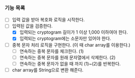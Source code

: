 ### 기능 목록
- [ ] 입력 값을 받아 복호화 로직을 시작한다.
- [ ] 입력된 값을 검증한다.
  - [X] 입력되는 cryptogram 길이가 1 이상 1,000 이하여야 한다.
  - [X] 입력되는 cryptogram에는 소문자만 있어야 한다.
- [ ] 중복 문자 처리 로직을 구현한다. (이 때 char array를 이용한다.)
  - [ ] 연속하는 중복 문자를 체크한다. (1)
  - [ ] 연속하는 중복 문자를 원래 문자열에서 삭제한다. (2)
  - [ ] 연속하는 중복 문자가 없을 때 까지 (1)~(2)를 반복한다.
- [ ] char array를 String으로 변환 해준다.